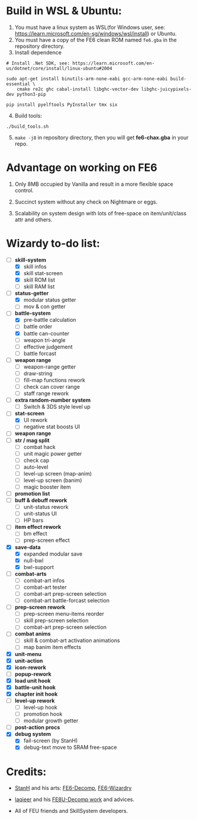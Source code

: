 # Build in WSL & Ubuntu:
1. You must have a linux system as WSL(for Windows user, see: https://learn.microsoft.com/en-sg/windows/wsl/install) or Ubuntu.
2. You must have a copy of the FE6 clean ROM named `fe6.gba` in the repository directory.
3. Install dependence
```
# Install .Net SDK, see: https://learn.microsoft.com/en-us/dotnet/core/install/linux-ubuntu#2004
```
```
sudo apt-get install binutils-arm-none-eabi gcc-arm-none-eabi build-essential \
    cmake re2c ghc cabal-install libghc-vector-dev libghc-juicypixels-dev python3-pip
```
```
pip install pyelftools PyInstaller tmx six
```
4. Build tools:
```
./build_tools.sh
```
5. `make -j8` in repository directory, then you will get **fe6-chax.gba** in your repo.


# Advantage on working on FE6

1. Only 8MB occupied by Vanilla and result in a more flexible space control.

2. Succinct system without any check on Nightmare or eggs.

3. Scalability on system design with lots of free-space on item/unit/class attr and others.

# Wizardy to-do list:
- [ ] **skill-system**
	- [x] skill infos
	- [x] skill stat-screen
	- [x] skill ROM list
	- [ ] skill RAM list
- [ ] **status-getter**
	- [x] modular status getter
	- [ ] mov & con getter
- [ ] **battle-system**
	- [x] pre-battle calculation
	- [ ] battle order
	- [x] battle can-counter
	- [ ] weapon tri-angle
	- [ ] effective judgement
	- [ ] battle forcast
- [ ] **weapon range**
	- [ ] weapon-range getter
	- [ ] draw-string
	- [ ] fill-map functions rework
	- [ ] check can cover range
	- [ ] staff range rework
- [ ] **extra random-number system**
	- [ ] Switch & 3DS style level up
- [ ] **stat-screen**
	- [x] UI rework
	- [ ] negative stat boosts UI
- [ ] **weapon range**
- [ ] **str / mag split**
	- [ ] combat hack
	- [ ] unit magic power getter
	- [ ] check cap
	- [ ] auto-level
	- [ ] level-up screen (map-anim)
	- [ ] level-up screen (banim)
	- [ ] magic booster item
- [ ] **promotion list**
- [ ] **buff & debuff rework**
	- [ ] unit-status rework
	- [ ] unit-status UI
	- [ ] HP bars
- [ ] **item effect rework**
	- [ ] bm effect
	- [ ] prep-screen effect
- [x] **save-data**
	- [x] expanded modular save
	- [x] null-bwl
	- [x] bwl-support
- [ ] **combat-arts**
	- [ ] combat-art infos
	- [ ] combat-art tester
	- [ ] combat-art prep-screen selection
	- [ ] combat-art battle-forcast selection
- [ ] **prep-screen rework**
	- [ ] prep-screen menu-items reorder
	- [ ] skill prep-screen selection
	- [ ] combat-art prep-screen selection
- [ ] **combat anims**
	- [ ] skill & combat-art activation animations
	- [ ] map banim item effects
- [x] **unit-menu**
- [x] **unit-action**
- [x] **icon-rework**
- [ ] **popup-rework**
- [x] **load unit hook**
- [x] **battle-unit hook**
- [x] **chapter init hook**
- [ ] **level-up rework**
	- [ ] level-up hook
	- [ ] promotion hook
	- [ ] modular growth getter
- [ ] **post-action procs**
- [x] **debug system**
	- [x] fail-screen (by StanH)
	- [x] debug-text move to SRAM free-space

# Credits:
* [StanH](https://github.com/StanHash) and his arts: [FE6-Decomp](https://github.com/StanHash/fe6), [FE6-Wizardry](https://github.com/StanHash/fe6-wizardry)

* [laqieer](https://github.com/laqieer) and his [FE8U-Decomp work](https://github.com/laqieer/fireemblem8u) and advices.

* All of FEU friends and SkillSystem developers.
